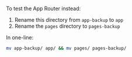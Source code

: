 To test the App Router instead:

1. Rename this directory from `app-backup` to `app`
1. Rename the `pages` directory to `pages-backup`

In one-line:

```sh
mv app-backup/ app/ && mv pages/ pages-backup/
```
